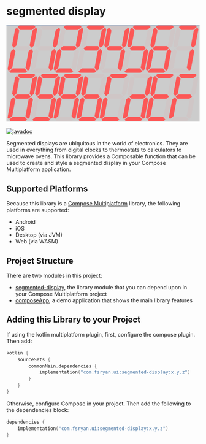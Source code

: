# segmented display

![Segmented Display](docs/images/readme_headline.png)

[![javadoc](https://javadoc.io/badge2/com.fsryan.ui/segmented-display/javadoc.svg)](https://javadoc.io/doc/com.fsryan.ui/segmented-display)

Segmented displays are ubiquitous in the world of electronics. They are used in everything from digital clocks to thermostats to calculators to microwave ovens. This library provides a Composable function that can be used to create and style a segmented display in your Compose Multiplatform application.

## Supported Platforms

Because this library is a [Compose Multiplatform](https://www.jetbrains.com/lp/compose-multiplatform/) library, the following platforms are supported:
* Android
* iOS
* Desktop (via JVM)
* Web (via WASM)

## Project Structure

There are two modules in this project:
* [segmented-display](segmented-display/README.md), the library module that you can depend upon in your Compose Multiplatform project
* [composeApp](composeApp/README.md), a demo application that shows the main library features

## Adding this Library to your Project

If using the kotlin multiplatform plugin, first, configure the compose plugin. Then add:
```kotlin
kotlin {
    sourceSets {
        commonMain.dependencies {
            implementation("com.fsryan.ui:segmented-display:x.y.z")
        }
    }
}
```

Otherwise, configure Compose in your project. Then add the following to the dependencies block:

```kotlin
dependencies {
    implementation("com.fsryan.ui:segmented-display:x.y.z")
}
```